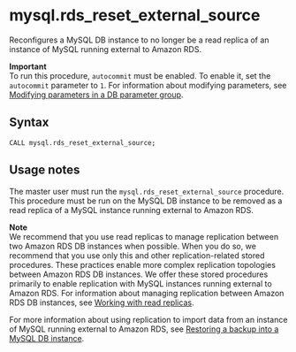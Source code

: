 # mysql\.rds\_reset\_external\_source<a name="mysql_rds_reset_external_source"></a>

Reconfigures a MySQL DB instance to no longer be a read replica of an instance of MySQL running external to Amazon RDS\.

**Important**  
To run this procedure, `autocommit` must be enabled\. To enable it, set the `autocommit` parameter to `1`\. For information about modifying parameters, see [Modifying parameters in a DB parameter group](USER_WorkingWithDBInstanceParamGroups.md#USER_WorkingWithParamGroups.Modifying)\.

## Syntax<a name="mysql_rds_reset_external_source-syntax"></a>

 

```
CALL mysql.rds_reset_external_source;
```

## Usage notes<a name="mysql_rds_reset_external_source-usage-notes"></a>

The master user must run the `mysql.rds_reset_external_source` procedure\. This procedure must be run on the MySQL DB instance to be removed as a read replica of a MySQL instance running external to Amazon RDS\.

**Note**  
We recommend that you use read replicas to manage replication between two Amazon RDS DB instances when possible\. When you do so, we recommend that you use only this and other replication\-related stored procedures\. These practices enable more complex replication topologies between Amazon RDS DB instances\. We offer these stored procedures primarily to enable replication with MySQL instances running external to Amazon RDS\. For information about managing replication between Amazon RDS DB instances, see [Working with read replicas](USER_ReadRepl.md)\.

For more information about using replication to import data from an instance of MySQL running external to Amazon RDS, see [Restoring a backup into a MySQL DB instance](MySQL.Procedural.Importing.md)\.
